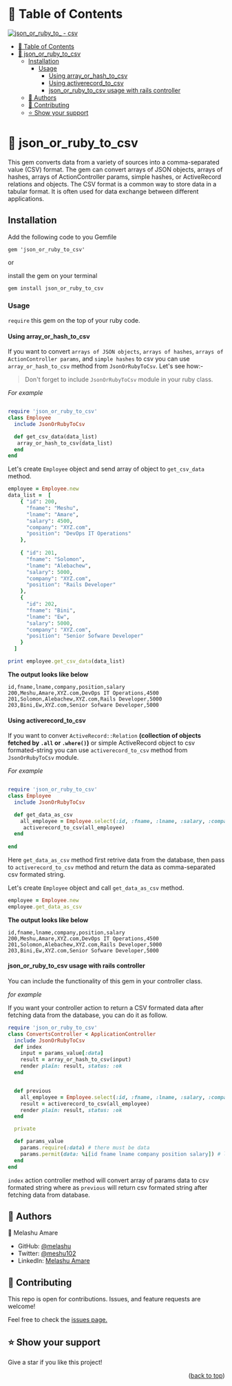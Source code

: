 
<a name="readme-top"></a>

# 📗 Table of Contents
[![json_or_ruby_to_ - csv](https://img.shields.io/badge/json__or__ruby__to__-csv-2ea44f)](https://rubygems.org/gems/json_or_ruby_to_csv)

- [📗 Table of Contents](#-table-of-contents)
- [📖 json\_or\_ruby\_to\_csv ](#-json_or_ruby_to_csv-)
  - [Installation ](#installation-)
    - [Usage](#usage)
      - [Using array\_or\_hash\_to\_csv](#using-array_or_hash_to_csv)
      - [Using activerecord\_to\_csv](#using-activerecord_to_csv)
      - [json\_or\_ruby\_to\_csv usage with rails controller](#json_or_ruby_to_csv-usage-with-rails-controller)
  - [👥 Authors ](#-authors-)
  - [🤝 Contributing ](#-contributing-)
  - [⭐️ Show your support ](#️-show-your-support-)

# 📖 json_or_ruby_to_csv <a name="about-project"></a>

This gem converts data from a variety of sources into a comma-separated value (CSV) format. The gem can convert arrays of JSON objects, arrays of hashes, arrays of ActionController params, simple hashes, or ActiveRecord relations and objects. The CSV format is a common way to store data in a tabular format. It is often used for data exchange between different applications.

## Installation <a name="tech-stack"></a>

Add the following code to you Gemfile 

```
gem 'json_or_ruby_to_csv'
```
or 

install the gem on your terminal 

```
gem install json_or_ruby_to_csv
```
    

### Usage

`require` this gem on the top of your ruby code.

#### Using array_or_hash_to_csv


If you want to convert `arrays of JSON objects`, `arrays of hashes`, `arrays of ActionController params`, and `simple hashes` to csv you can use `array_or_hash_to_csv` method from `JsonOrRubyToCsv`. Let's see how:-

> Don't forget to include `JsonOrRubyToCsv` module in your ruby class.

<i>For example </i>

```ruby

require 'json_or_ruby_to_csv'
class Employee
  include JsonOrRubyToCsv

  def get_csv_data(data_list)
   array_or_hash_to_csv(data_list)
  end
end
```
Let's create `Employee` object and send array of object to `get_csv_data` method.
  
```ruby
employee = Employee.new
data_list =  [
    { "id": 200,
      "fname": "Meshu",
      "lname": "Amare",
      "salary": 4500,
      "company": "XYZ.com",
      "position": "DevOps IT Operations"
    },
    
    { "id": 201,
      "fname": "Solomon",
      "lname": "Alebachew",
      "salary": 5000,
      "company": "XYZ.com",
      "position": "Rails Developer"
    },
    {
      "id": 202,
      "fname": "Bini",
      "lname": "Ew",
      "salary": 5000,
      "company": "XYZ.com",
      "position": "Senior Sofware Developer"
    }
  ]

print employee.get_csv_data(data_list)

```

**The output looks like below**

```csv 
id,fname,lname,company,position,salary
200,Meshu,Amare,XYZ.com,DevOps IT Operations,4500
201,Solomon,Alebachew,XYZ.com,Rails Developer,5000
203,Bini,Ew,XYZ.com,Senior Sofware Developer,5000 
```

#### Using activerecord_to_csv

If you want to conver `ActiveRecord::Relation` **(collection of objects fetched by `.all` or `.where()`)** or simple ActiveRecord object to csv formated-string you can use `activerecord_to_csv` method from `JsonOrRubyToCsv` module.

*For example*

```ruby

require 'json_or_ruby_to_csv'
class Employee
  include JsonOrRubyToCsv

  def get_data_as_csv
    all_employee = Employee.select(:id, :fname, :lname, :salary, :company, :position)
     activerecord_to_csv(all_employee)
  end
 
end

```
Here `get_data_as_csv` method first retrive data from the database, then pass to `activerecord_to_csv` method and return the data as comma-separated csv formated string. 

Let's create `Employee` object and call `get_data_as_csv` method.

```ruby
employee = Employee.new
employee.get_data_as_csv

```

**The output looks like below**

```csv 
id,fname,lname,company,position,salary
200,Meshu,Amare,XYZ.com,DevOps IT Operations,4500
201,Solomon,Alebachew,XYZ.com,Rails Developer,5000
203,Bini,Ew,XYZ.com,Senior Sofware Developer,5000 
```

#### json_or_ruby_to_csv usage with rails controller  

You can include the functionality of this gem in your controller class.

*for example*

If you want your controller action to return a CSV formated data after fetching data from the database, you can do it as follow.

```ruby
require 'json_or_ruby_to_csv'
class ConvertsController < ApplicationController
  include JsonOrRubyToCsv
  def index
    input = params_value[:data]
    result = array_or_hash_to_csv(input)
    render plain: result, status: :ok
  end


  def previous
    all_employee = Employee.select(:id, :fname, :lname, :salary, :company, :position)
    result = activerecord_to_csv(all_employee)
    render plain: result, status: :ok
  end

  private

  def params_value
    params.require(:data) # there must be data
    params.permit(data: %i[id fname lname company position salary]) # list of optional attributes
  end
end


```

`index` action controller method will convert array of params data to csv formated string where as `previous` will return csv formated string after fetching data from database.

## 👥 Authors <a name="authors"></a>

 👤 Melashu Amare

- GitHub: [@melashu](https://github.com/melashu)
- Twitter: [@meshu102](https://twitter.com/meshu102)
- LinkedIn: [Melashu Amare](https://www.linkedin.com/in/melashu-amare/)

## 🤝 Contributing <a name="contributing"></a>

This repo is open for contributions. Issues, and feature requests are welcome!

Feel free to check the [issues page.](https://github.com/melashu/json_or_ruby_to_csv/issues)

## ⭐️ Show your support <a name="support"></a>

Give a star if you like this project!
  
<p align="right">(<a href="#readme-top">back to top</a>)</p>
